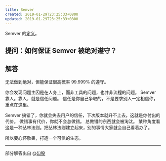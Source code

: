 ```yaml
---
title: Semver
created: 2019-01-29T23:25:33+0800
updated: 2019-01-29T23:25:33+0800
---
```



Semver 的[定义](https://semver.org/lang/zh-CN/)。

## 提问：如何保证 Semver 被绝对遵守？

## 解答

无法做到绝对，但能保证很高概率 99.999% 的遵守。

你会发现问题主因是在人身上，而非工具的问题，也并非流程的问题。
Semver 靠人。靠人，就是信任问题。
信任是你自己争取的，不是要求别人一定相信你，重点在这里。

Semver 搞错了，你就会失去用户的信任，下次版本就升不上去，这就是你付出的代价。
做错事有代价，你就不会总做错。
总做错的东西就会被淘汰。
某种角度看这是一种丛林法则。把丛林法则建立起来，别的事情大家就会自己看着办了。

所以要心怀敬畏，打造一个可信的生态。

----

部分解答出自 @[勾股](https://github.com/Jinjiang)
